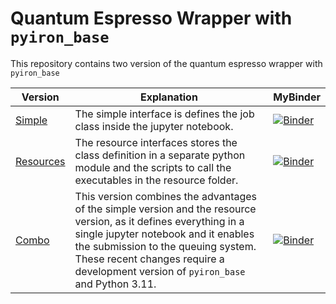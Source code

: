 # Quantum Espresso Wrapper with `pyiron_base`

This repository contains two version of the quantum espresso wrapper with `pyiron_base`

| Version                                                                                 | Explanation                                                                                                                                     | MyBinder                                                                                                                                              | 
|-----------------------------------------------------------------------------------------|-------------------------------------------------------------------------------------------------------------------------------------------------|-------------------------------------------------------------------------------------------------------------------------------------------------------|
| [Simple](https://github.com/jan-janssen/quantum_espresso_pyiron_base/tree/simple)       | The simple interface is defines the job class inside the jupyter notebook.                                                                                                                                                                                                                  | [![Binder](https://mybinder.org/badge_logo.svg)](https://mybinder.org/v2/gh/jan-janssen/quantum_espresso_pyiron_base/simple?labpath=example.ipynb)    |
| [Resources](https://github.com/jan-janssen/quantum_espresso_pyiron_base/tree/resources) | The resource interfaces stores the class definition in a separate python module and the scripts to call the executables in the resource folder.                                                                                                                                           | [![Binder](https://mybinder.org/badge_logo.svg)](https://mybinder.org/v2/gh/jan-janssen/quantum_espresso_pyiron_base/resources?labpath=example.ipynb) |
| [Combo](https://github.com/jan-janssen/quantum_espresso_pyiron_base/tree/combo)         | This version combines the advantages of the simple version and the resource version, as it defines everything in a single jupyter notebook and it enables the submission to the queuing system. These recent changes require a development version of `pyiron_base` and Python 3.11. | [![Binder](https://mybinder.org/badge_logo.svg)](https://mybinder.org/v2/gh/jan-janssen/quantum_espresso_pyiron_base/combo?labpath=example.ipynb)     |

